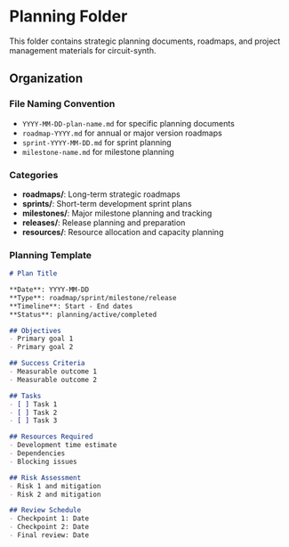 # Planning Folder

This folder contains strategic planning documents, roadmaps, and project management materials for circuit-synth.

## Organization

### File Naming Convention
- `YYYY-MM-DD-plan-name.md` for specific planning documents
- `roadmap-YYYY.md` for annual or major version roadmaps
- `sprint-YYYY-MM-DD.md` for sprint planning
- `milestone-name.md` for milestone planning

### Categories
- **roadmaps/**: Long-term strategic roadmaps
- **sprints/**: Short-term development sprint plans
- **milestones/**: Major milestone planning and tracking
- **releases/**: Release planning and preparation
- **resources/**: Resource allocation and capacity planning

### Planning Template
```markdown
# Plan Title

**Date**: YYYY-MM-DD
**Type**: roadmap/sprint/milestone/release
**Timeline**: Start - End dates
**Status**: planning/active/completed

## Objectives
- Primary goal 1
- Primary goal 2

## Success Criteria
- Measurable outcome 1
- Measurable outcome 2

## Tasks
- [ ] Task 1
- [ ] Task 2
- [ ] Task 3

## Resources Required
- Development time estimate
- Dependencies
- Blocking issues

## Risk Assessment
- Risk 1 and mitigation
- Risk 2 and mitigation

## Review Schedule
- Checkpoint 1: Date
- Checkpoint 2: Date
- Final review: Date
```